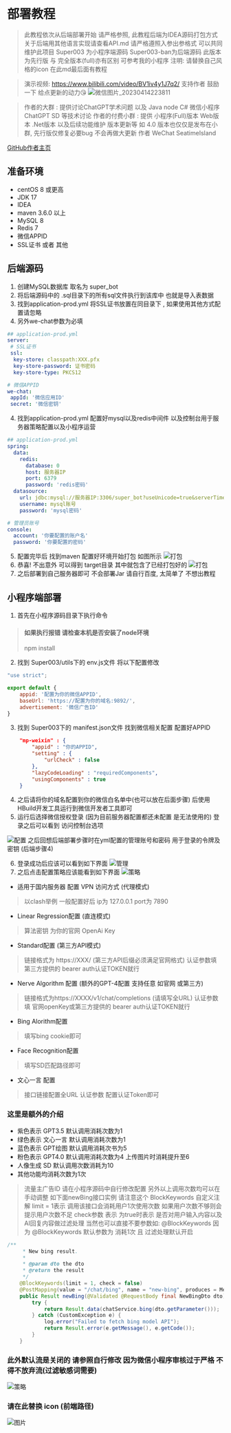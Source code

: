 # 部署教程

> 此教程依次从后端部署开始 请严格参照, 此教程后端为IDEA源码打包方式
> 关于后端用其他语言实现请查看API.md 请严格遵照入参出参格式
> 可以共同维护此项目
> Super003 为小程序端源码 Super003-ban为后端源码
> 此版本为先行版 与 完全版本(full)亦有区别 可参考我的小程序
> 注明: 请替换自己风格的icon 在此md最后面有教程

> 演示视频: https://www.bilibili.com/video/BV1iv4y1J7q2/
> 支持作者 鼓励一下 给点更新的动力😘 
![微信图片_20230414223811](https://user-images.githubusercontent.com/87460202/232085684-b17cb802-2e24-4614-ae06-aea823145310.jpg)

> 作者的大群 : 提供讨论ChatGPT学术问题 以及 Java node C# 微信小程序 ChatGPT SD 等技术讨论
> 作者的付费小群 : 提供 小程序(Full)版本 Web版本 .Net版本 以及后续功能维护 版本更新等 如 4.0 版本也仅仅是发布在小群,  先行版仅修复必要bug 不会再做大更新
> 作者 WeChat SeatimeIsland

[GitHub作者主页](https://github.com/dulaiduwang003/ChatGPT_wechat)

## 准备环境
- centOS 8 或更高
- JDK 17
- IDEA
- maven 3.6.0 以上
- MySQL 8
- Redis 7
- 微信APPID
- SSL证书 或者 其他

## 后端源码
1. 创建MySQL数据库 取名为 super_bot
2. 将后端源码中的 .sql目录下的所有sql文件执行到该库中 也就是导入表数据
3. 找到application-prod.yml 将SSL证书放置在同目录下 , 如果使用其他方式配置请忽略
4. 另外we-chat参数为必填
```yaml
## application-prod.yml
server:
 # SSL证书
 ssl:
  key-store: classpath:XXX.pfx
  key-store-password: 证书密码
  key-store-type: PKCS12

# 微信APPID
we-chat:
 appId: '微信应用ID'
 secret: '微信密钥'

```
4. 找到application-prod.yml 配置好mysql以及redis中间件 以及控制台用于服务器策略配置以及小程序运营
```yaml
## application-prod.yml
spring:
  data:
    redis:
      database: 0
      host: 服务器IP
      port: 6379
      password: 'redis密码'
  datasource:
    url: jdbc:mysql://服务器IP:3306/super_bot?useUnicode=true&serverTimezone=Asia/Shanghai&characterEncoding=utf-8&zeroDateTimeBehavior=convertToNull&autoReconnect=true&allowMultiQueries=true&useSSL=true
    username: mysql账号
    password: 'mysql密码'

# 管理员账号
console:
  account: '你要配置的账户名'
  password: '你要配置的密码'

```
5. 配置完毕后 找到maven 配置好环境开始打包 如图所示
![打包](/static/config.png)
6. 恭喜! 不出意外 可以得到 target目录 其中就包含了已经打包好的
![打包](/static/jar.png)
7. 之后部署到自己服务器即可 不会部署Jar 请自行百度, 太简单了 不想出教程

## 小程序端部署

1. 首先在小程序源码目录下执行命令
> #### 如果执行报错 请检查本机是否安装了node环境
> npm install 

2. 找到 Super003/utils下的 env.js文件 将以下配置修改
```JavaScript
"use strict";

export default {
	appid: '配置为你的微信APPID',
	baseUrl: 'https://配置为你的域名:9892/',
    advertisement: '微信广告ID'
}
```
3. 找到 Super003下的 manifest.json文件 找到微信相关配置 配置好APPID
```json
    "mp-weixin" : {
        "appid" : "你的APPID",
        "setting" : {
            "urlCheck" : false
        },
        "lazyCodeLoading" : "requiredComponents",
        "usingComponents" : true
    }
```

4. 之后请将你的域名配置到你的微信白名单中(也可以放在后面步骤) 后使用HBuild开发工具运行到微信开发者工具即可 
5. 运行后选择微信授权登录 (因为目前服务器配置都还未配置 是无法使用的) 登录之后可以看到 访问控制台选项

![配置](/static/mine.jpg)
 之后回想后端部署步骤时在yml配置的管理账号和密码 用于登录的令牌及密钥 (后端步骤4)

6. 登录成功后应该可以看到如下界面
![管理](/static/server.png)
7. 之后点击配置策略应该能看到如下界面
![策略](/static/config.jpg)


-  适用于国内服务器 配置 VPN 访问方式 (代理模式)
> 以clash举例 一般配置好后 ip为 127.0.0.1 port为 7890

- Linear Regression配置 (直连模式)
> 算法密钥 为你的官网 OpenAi Key

- Standard配置 (第三方API模式) 
> 链接格式为 https://XXX/ (第三方API后缀必须满足官网格式)
> 认证参数填 第三方提供的 bearer auth认证TOKEN就行 

- Nerve Algorithm 配置 (额外的GPT-4配置 支持任意 如官网 或第三方)
> 链接格式为https://XXXX/v1/chat/completions (请填写全URL)
> 认证参数填 官网openKey或第三方提供的 bearer auth认证TOKEN就行 

- Bing Alorithm配置
> 填写bing cookie即可

- Face Recognition配置
> 填写SD匹配路径即可

- 文心一言 配置
> 接口链接配置全URL
> 认证参数 配置认证Token即可

### 这里是额外的介绍

- 紫色表示 GPT3.5  默认调用消耗次数为1
- 绿色表示 文心一言  默认调用消耗次数为1
- 蓝色表示 GPT绘图  默认调用消耗次书为5
- 粉色表示 GPT4.0  默认调用消耗次数为4 上传图片时消耗提升至6
- 人像生成 SD      默认调用次数消耗为10
- 其他功能均消耗次数为1次

>流量主广告ID 请在小程序源码中自行修改配置 另外以上调用次数均可以在手动调整 如下面newBing接口实例
>请注意这个  BlockKeywords 自定义注解 limit = 1表示 调用该接口会消耗用户1次使用次数 如果用户次数不够则会提示用户次数不足
> check参数 表示 为true时表示 是否对用户输入内容以及AI回复内容做过滤处理 当然也可以直接不要参数如: @BlockKeywords
> 因为 @BlockKeywords 默认参数为 消耗1次 且 过滤处理默认开启
```java
/**
     * New bing result.
     *
     * @param dto the dto
     * @return the result
     */
    @BlockKeywords(limit = 1, check = false)
    @PostMapping(value = "/chat/bing", name = "new-bing", produces = MediaType.APPLICATION_JSON_VALUE)
    public Result newBing(@Validated @RequestBody final NewBingDto dto) {
        try {
            return Result.data(chatService.bing(dto.getParameter()));
        } catch (CustomException e) {
            log.error("Failed to fetch bing model API");
            return Result.error(e.getMessage(), e.getCode());
        }
    }

```
### 此外默认流是关闭的 请参照自行修改 因为微信小程序审核过于严格 不得不放弃流(过滤敏感词需要)
![策略](/static/stream.png)

### 请在此替换 icon (前端路径)
![图片](/static/img.png)
